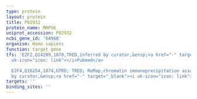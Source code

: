 ```yaml
---
type: protein
layout: protein
title: P82932
protein_name: MRPS6
uniprot_accession: P82932
ncbi_gene_id: '64968'
organism: Homo sapiens
function: target gene
tfs: 'E2F2,Q14209,1870,TRED,inferred by curator,&ensp;<a href="-" target="_blank"><i
  uk-icon="icon: link"></i>Pubmed</a>

  E2F4,Q16254,1874,GTRD; TRED; ReMap,chromatin immunoprecipitation assay; inferred
  by curator,&ensp;<a href="-" target="_blank"><i uk-icon="icon: link"></i>Pubmed</a>'
targets: ''
binding_sites: ''
---
```

